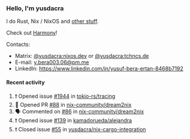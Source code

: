 ### Hello, I'm yusdacra

I do Rust, Nix / NixOS and [other stuff](https://yusdacra.gitlab.io/about).

Check out [Harmony](https://github.com/harmony-development)!

Contacts:
- Matrix: [@yusdacra:nixos.dev](https://matrix.to/#/@yusdacra:nixos.dev) or [@yusdacra:tchncs.de](https://matrix.to/#/@yusdacra:tchncs.de)
- E-mail: y.bera003.06@pm.me
- LinkedIn: https://www.linkedin.com/in/yusuf-bera-ertan-8468b7192

#### Recent activity

<!--START_SECTION:activity-->
1. ❗️ Opened issue [#1944](https://github.com/tokio-rs/tracing/issues/1944) in [tokio-rs/tracing](https://github.com/tokio-rs/tracing)
2. 💪 Opened PR [#88](https://github.com/nix-community/dream2nix/pull/88) in [nix-community/dream2nix](https://github.com/nix-community/dream2nix)
3. 🗣 Commented on [#86](https://github.com/nix-community/dream2nix/issues/86) in [nix-community/dream2nix](https://github.com/nix-community/dream2nix)
4. ❗️ Opened issue [#139](https://github.com/kamadorueda/alejandra/issues/139) in [kamadorueda/alejandra](https://github.com/kamadorueda/alejandra)
5. ❗️ Closed issue [#55](https://github.com/yusdacra/nix-cargo-integration/issues/55) in [yusdacra/nix-cargo-integration](https://github.com/yusdacra/nix-cargo-integration)
<!--END_SECTION:activity-->
